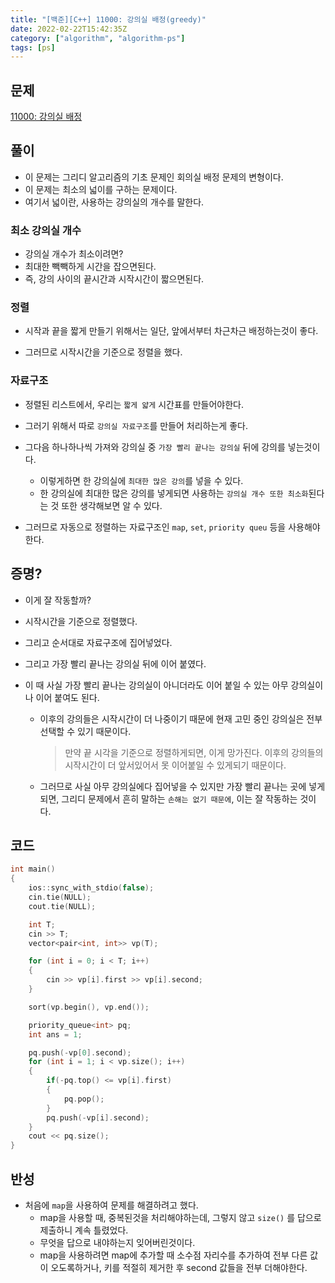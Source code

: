 ```yaml
---
title: "[백준][C++] 11000: 강의실 배정(greedy)"
date: 2022-02-22T15:42:35Z
category: ["algorithm", "algorithm-ps"]
tags: [ps]
---
```


## **문제**

[11000: 강의실 배정](https://www.acmicpc.net/problem/11000)

## **풀이**

- 이 문제는 그리디 알고리즘의 기초 문제인 회의실 배정 문제의 변형이다.
- 이 문제는 최소의 넓이를 구하는 문제이다.
- 여기서 넓이란, 사용하는 강의실의 개수를 말한다.

### **최소 강의실 개수**

- 강의실 개수가 최소이려면?
- 최대한 빽빽하게 시간을 잡으면된다.
- 즉, 강의 사이의 끝시간과 시작시간이 짧으면된다.

### **정렬**

- 시작과 끝을 짧게 만들기 위해서는 일단, 앞에서부터 차근차근 배정하는것이 좋다.

- 그러므로 시작시간을 기준으로 정렬을 했다.

### **자료구조**

- 정렬된 리스트에서, 우리는 `짧게 얇게` 시간표를 만들어야한다.

- 그러기 위해서 따로 `강의실 자료구조`를 만들어 처리하는게 좋다.

- 그다음 하나하나씩 가져와 강의실 중 `가장 빨리 끝나는 강의실` 뒤에 강의를 넣는것이다.

  - 이렇게하면 한 강의실에 `최대한 많은 강의`를 넣을 수 있다.
  - 한 강의실에 최대한 많은 강의를 넣게되면 사용하는 `강의실 개수 또한 최소화`된다는 것 또한 생각해보면 알 수 있다.

- 그러므로 자동으로 정렬하는 자료구조인 `map`, `set`, `priority queu` 등을 사용해야한다.

## **증명?**

- 이게 잘 작동할까?

- 시작시간을 기준으로 정렬했다.

- 그리고 순서대로 자료구조에 집어넣었다.

- 그리고 가장 빨리 끝나는 강의실 뒤에 이어 붙였다.

- 이 때 사실 가장 빨리 끝나는 강의실이 아니더라도 이어 붙일 수 있는 아무 강의실이나 이어 붙여도 된다.

  - 이후의 강의들은 시작시간이 더 나중이기 때문에 현재 고민 중인 강의실은 전부 선택할 수 있기 때문이다.

    > 만약 끝 시각을 기준으로 정렬하게되면, 이게 망가진다. 이후의 강의들의 시작시간이 더 앞서있어서 못 이어붙일 수 있게되기 때문이다.

  - 그러므로 사실 아무 강의실에다 집어넣을 수 있지만 가장 빨리 끝나는 곳에 넣게되면, 그리디 문제에서 흔히 말하는 `손해는 없기 때문에`, 이는 잘 작동하는 것이다.

## **코드**

```cpp
int main()
{
    ios::sync_with_stdio(false);
    cin.tie(NULL);
    cout.tie(NULL);

    int T;
    cin >> T;
    vector<pair<int, int>> vp(T);

    for (int i = 0; i < T; i++)
    {
        cin >> vp[i].first >> vp[i].second;
    }

    sort(vp.begin(), vp.end());

    priority_queue<int> pq;
    int ans = 1;

    pq.push(-vp[0].second);
    for (int i = 1; i < vp.size(); i++)
    {
        if(-pq.top() <= vp[i].first)
        {
            pq.pop();
        }
        pq.push(-vp[i].second);
    }
    cout << pq.size();
}
```

## **반성**

- 처음에 `map`을 사용하여 문제를 해결하려고 했다.
  - map을 사용할 때, 중복된것을 처리해야하는데, 그렇지 않고 `size()` 를 답으로 제출하니 계속 틀렸었다.
  - 무엇을 답으로 내야하는지 잊어버린것이다.
  - map을 사용하려면 map에 추가할 때 소수점 자리수를 추가하여 전부 다른 값이 오도록하거나, 키를 적절히 제거한 후 second 값들을 전부 더해야한다.

